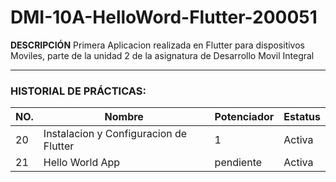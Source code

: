 # DMI-10A-HelloWord-Flutter-200051

**DESCRIPCIÓN**
Primera Aplicacion realizada en Flutter para dispositivos Moviles, parte de la unidad 2 de la asignatura de Desarrollo Movil Integral

--- 
### HISTORIAL DE PRÁCTICAS:

|NO.|Nombre|Potenciador|Estatus|
|--|--|--|--|
|20|Instalacion y Configuracion de Flutter|1|Activa|
|21|Hello World App|pendiente|Activa|
